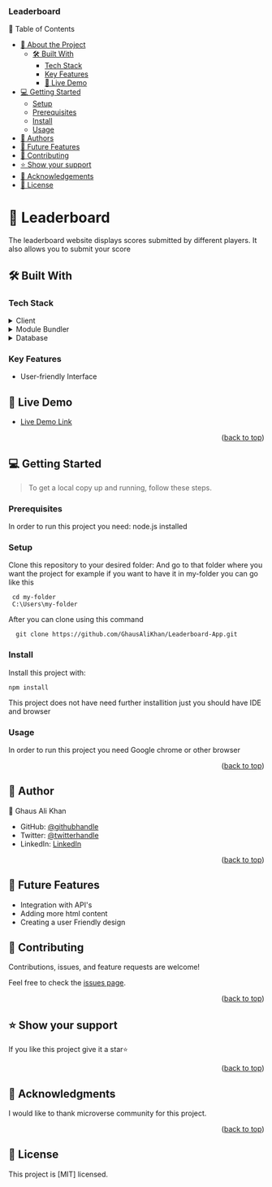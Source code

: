 <a name="readme-top"></a>

  <h3><b>Leaderboard</b></h3>

</div>
📗 Table of Contents

- [📖 About the Project](#about-project)
  - [🛠 Built With](#built-with)
    - [Tech Stack](#tech-stack)
    - [Key Features](#key-features)
    - [🚀 Live Demo](#live-demo)
- [💻 Getting Started](#getting-started)
  - [Setup](#setup)
  - [Prerequisites](#prerequisites)
  - [Install](#install)
  - [Usage](#usage)
- [👥 Authors](#authors)
- [🔭 Future Features](#future-features)
- [🤝 Contributing](#contributing)
- [⭐️ Show your support](#support)
- [🙏 Acknowledgements](#acknowledgements)
- [📝 License](#)

<!-- PROJECT DESCRIPTION -->

# 📖 Leaderboard <a name="about-project"></a>

The leaderboard website displays scores submitted by different players. It also allows you to submit your score

## 🛠 Built With <a name="built-with"></a>

### Tech Stack <a name="tech-stack"></a>

<details>
  <summary>Client</summary>
  <ul>
    <li><a href="https://developer.mozilla.org/en-US/docs/Web/HTML">HTML</a></li>
  </ul>
    <li><a href="https://developer.mozilla.org/en-US/docs/Web/CSS">CSS</a></li>
   <li><a href="https://www.ecma-international.org/publications-and-standards/standards/ecma-262/">JavaScript</a></li>
</details>

<details>
  <summary>Module Bundler</summary>
  <ul>
    <li>Webpack</li>
  </ul>
</details>

<details>
<summary>Database</summary>
  <ul>
    <li>N/A</li>
  </ul>
</details>
<!-- Features -->

### Key Features <a name="key-features"></a>

- User-friendly Interface

## 🚀 Live Demo <a name="live-demo"></a>

- [Live Demo Link](https://ghausalikhan.github.io/Leaderboard-App/)
<p align="right">(<a href="#readme-top">back to top</a>)</p>

<!-- GETTING STARTED -->

## 💻 Getting Started <a name="getting-started"></a>

> To get a local copy up and running, follow these steps.

### Prerequisites

In order to run this project you need:
node.js installed

### Setup

Clone this repository to your desired folder:
And go to that folder where you want the project for example if you want to have it in my-folder you can go like this

```
 cd my-folder
 C:\Users\my-folder
```

After you can clone using this command

```
  git clone https://github.com/GhausAliKhan/Leaderboard-App.git
```

### Install

Install this project with:

```
npm install
```

This project does not have need further installition just
you should have IDE and browser

### Usage

In order to run this project you need Google chrome or other browser

<p align="right">(<a href="#readme-top">back to top</a>)</p>

<!-- AUTHORS -->

## 👥 Author <a name="authors"></a>

>

👤 Ghaus Ali Khan

- GitHub: [@githubhandle](https://github.com/GhausAliKhan)
- Twitter: [@twitterhandle](https://twitter.com/GhausKhann)
- LinkedIn: [LinkedIn](https://www.linkedin.com/in/ghaus-ali-khan-2a48aa256/)

<p align="right">(<a href="#readme-top">back to top</a>)</p>

<!-- FUTURE FEATURES -->

## 🔭 Future Features <a name="future-features"></a>

- Integration with API's
- Adding more html content
- Creating a user Friendly design
<!-- CONTRIBUTING -->

## 🤝 Contributing <a name="contributing"></a>

Contributions, issues, and feature requests are welcome!

Feel free to check the [issues page](../../issues/).

<p align="right">(<a href="#readme-top">back to top</a>)</p>

## ⭐️ Show your support <a name="support"></a>

If you like this project give it a star⭐

<p align="right">(<a href="#readme-top">back to top</a>)</p>

## 🙏 Acknowledgments <a name="acknowledgements"></a>

I would like to thank microverse community for this project.

<p align="right">(<a href="#readme-top">back to top</a>)</p>

## 📝 License <a name="license"></a>

This project is [MIT] licensed.
